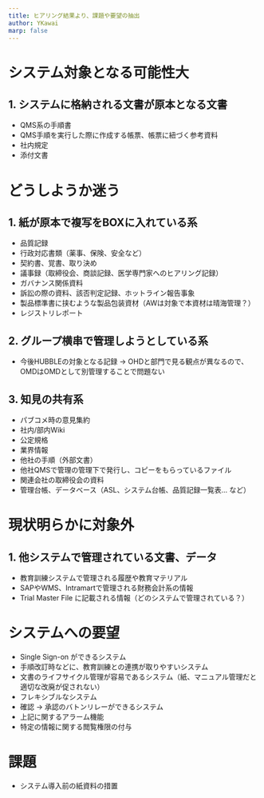 ```yaml
---
title: ヒアリング結果より、課題や要望の抽出
author: YKawai
marp: false
---
```


# システム対象となる可能性大
## 1. システムに格納される文書が原本となる文書
* QMS系の手順書
* QMS手順を実行した際に作成する帳票、帳票に紐づく参考資料
* 社内規定
* 添付文書


# どうしようか迷う
## 1. 紙が原本で複写をBOXに入れている系
* 品質記録
* 行政対応書類（薬事、保険、安全など）
* 契約書、覚書、取り決め
* 議事録（取締役会、商談記録、医学専門家へのヒアリング記録）
* ガバナンス関係資料
* 訴訟の際の資料、該否判定記録、ホットライン報告事象
* 製品標準書に挟むような製品包装資材（AWは対象で本資材は晴海管理？）
* レジストリレポート


## 2. グループ横串で管理しようとしている系
* 今後HUBBLEの対象となる記録
-> OHDと部門で見る観点が異なるので、OMDはOMDとして別管理することで問題ない

## 3. 知見の共有系
* パブコメ時の意見集約
* 社内/部内Wiki
* 公定規格
* 業界情報
* 他社の手順（外部文書）
* 他社QMSで管理の管理下で発行し、コピーをもらっているファイル
* 関連会社の取締役会の資料
* 管理台帳、データベース（ASL、システム台帳、品質記録一覧表... など）


# 現状明らかに対象外
## 1. 他システムで管理されている文書、データ
* 教育訓練システムで管理される履歴や教育マテリアル
* SAPやWMS、Intramartで管理される財務会計系の情報
* Trial Master File に記載される情報（どのシステムで管理されている？）


# システムへの要望
* Single Sign-on ができるシステム
* 手順改訂時などに、教育訓練との連携が取りやすいシステム
* 文書のライフサイクル管理が容易であるシステム（紙、マニュアル管理だと適切な改廃が促されない）
* フレキシブルなシステム
* 確認 -> 承認のバトンリレーができるシステム
* 上記に関するアラーム機能
* 特定の情報に関する閲覧権限の付与

# 課題
* システム導入前の紙資料の措置
